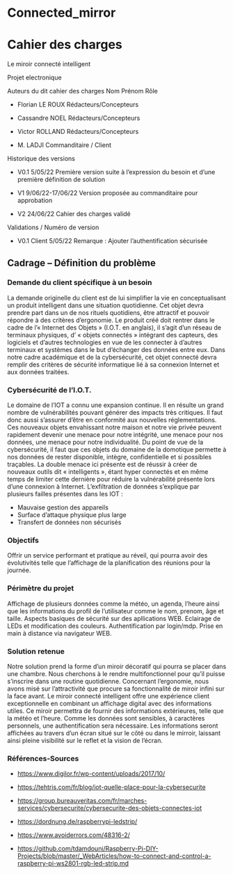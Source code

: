 # Connected_mirror

# Cahier des charges

Le miroir connecté intelligent 

Projet electronique

Auteurs du dit cahier des charges 
Nom Prénom Rôle
- Florian         LE ROUX Rédacteurs/Concepteurs
- Cassandre NOEL
Rédacteurs/Concepteurs

- Victor ROLLAND
Rédacteurs/Concepteurs
- M. LADJI
Commanditaire / Client


Historique des versions

- V0.1
5/05/22
Première version suite à l’expression du besoin et d’une première définition de solution

- V1
9/06/22-17/06/22
Version proposée au commanditaire pour approbation

- V2
24/06/22
Cahier des charges validé


Validations / Numéro de version

- V0.1
Client
5/05/22
Remarque : Ajouter l’authentification sécurisée

## Cadrage – Définition du problème 

### Demande du client spécifique à un besoin
La demande originelle du client est de lui simplifier la vie en conceptualisant un produit intelligent dans une situation quotidienne. 
Cet objet devra prendre part dans un de nos rituels quotidiens, être attractif et pouvoir répondre à des critères d’ergonomie.
Le produit créé doit rentrer dans le cadre de l’« Internet des Objets » (I.O.T. en anglais), il s’agit d’un réseau de terminaux physiques, d’ « objets connectés » intégrant des capteurs, des logiciels et d’autres technologies en vue de les connecter à d’autres terminaux et systèmes dans le but d’échanger des données entre eux. 
Dans notre cadre académique et de la cybersécurité, cet objet connecté devra remplir des critères de sécurité informatique lié à sa connexion Internet et aux données traitées.

### Cybersécurité de l’I.O.T.
Le domaine de l’IOT a connu une expansion continue. Il en résulte un grand nombre de vulnérabilités pouvant générer des impacts très critiques. Il faut donc aussi s’assurer d’être en conformité aux nouvelles réglementations.
Ces nouveaux objets envahissant notre maison et notre vie privée peuvent rapidement devenir une menace pour notre intégrité, une menace pour nos données, une menace pour notre individualité. Du point de vue de la cybersécurité, il faut que ces objets du domaine de la domotique permette à nos données de rester disponible, intègre, confidentielle et si possibles traçables. La double menace ici présente est de réussir à créer de nouveaux outils dit « intelligents », étant hyper connectés et en même temps de limiter cette dernière pour réduire la vulnérabilité présente lors d’une connexion à Internet.
L’exfiltration de données s’explique par plusieurs failles présentes dans les IOT :
- Mauvaise gestion des appareils 
- Surface d’attaque physique plus large 
- Transfert de données non sécurisés



### Objectifs 
Offrir un service performant et pratique au réveil, qui pourra avoir des évolutivités telle que l’affichage de la planification des réunions pour la journée.

### Périmètre du projet
Affichage de plusieurs données comme la météo, un agenda, l’heure ainsi que les informations du profil de l’utilisateur comme le nom, prenom, âge et taille. Aspects basiques de sécurité sur des apllications WEB. Eclairage de LEDs et modification des couleurs. Authentification par login/mdp. Prise en main à distance via navigateur WEB.

### Solution retenue
Notre solution prend la forme d’un miroir décoratif qui pourra se placer dans une chambre. Nous cherchons à le rendre multifonctionnel pour qu’il puisse s’inscrire dans une routine quotidienne. Concernant l’ergonomie, nous avons misé sur l’attractivité que procure sa fonctionnalité de miroir infini sur la face avant.
Le miroir connecté intelligent offre une expérience client exceptionnelle en combinant un affichage digital avec des informations utiles. Ce miroir permettra de fournir des informations extérieures, telle que la météo et l’heure.
Comme les données sont sensibles, à caractères personnels, une authentification sera nécessaire. Les informations seront affichées au travers d’un écran situé sur le côté ou dans le mirroir, laissant ainsi pleine visibilité sur le reflet et la vision de l’écran.


### Références-Sources
- https://www.digilor.fr/wp-content/uploads/2017/10/
- https://tehtris.com/fr/blog/iot-quelle-place-pour-la-cybersecurite
- https://group.bureauveritas.com/fr/marches-services/cybersecurite/cybersecurite-des-objets-connectes-iot
- https://dordnung.de/raspberrypi-ledstrip/

- https://www.avoiderrors.com/48316-2/

- https://github.com/tdamdouni/Raspberry-Pi-DIY-Projects/blob/master/_WebArticles/how-to-connect-and-control-a-raspberry-pi-ws2801-rgb-led-strip.md
